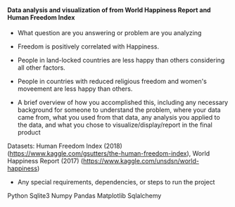 #### Data analysis and visualization of from World Happiness Report and Human Freedom Index

* What question are you answering or problem are you analyzing

* Freedom is positively correlated with Happiness.
* People in land-locked countries are less happy than others considering all other factors.
* People in countries with reduced religious freedom and women's moveement are less happy than others.

* A brief overview of how you accomplished this, including any necessary background for someone to understand the problem, where your data came from, what you used from that data, any analysis you applied to the data, and what you chose to visualize/display/report in the final product

Datasets: Human Freedom Index (2018) (https://www.kaggle.com/gsutters/the-human-freedom-index), World Happiness Report (2017) (https://www.kaggle.com/unsdsn/world-happiness)


* Any special requirements, dependencies, or steps to run the project

Python
Sqlite3
Numpy
Pandas
Matplotlib
Sqlalchemy
